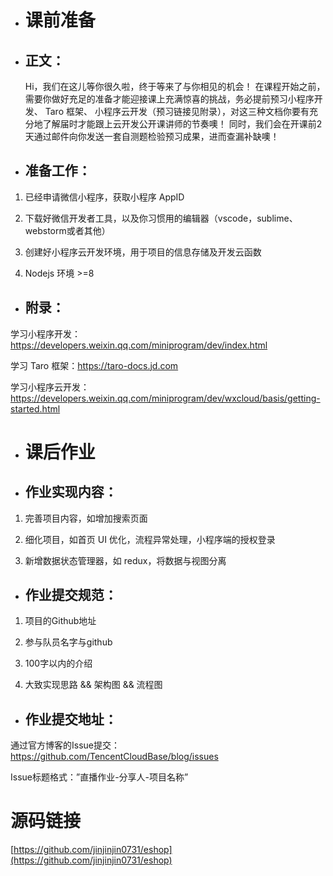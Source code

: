 - # 课前准备
- ## 正文：
     Hi，我们在这儿等你很久啦，终于等来了与你相见的机会！
在课程开始之前，需要你做好充足的准备才能迎接课上充满惊喜的挑战，务必提前预习小程序开发、 Taro 框架、 小程序云开发（预习链接见附录），对这三种文档你要有充分地了解届时才能跟上云开发公开课讲师的节奏噢！
	同时，我们会在开课前2天通过邮件向你发送一套自测题检验预习成果，进而查漏补缺噢！

- ## 准备工作：
1. 已经申请微信小程序，获取小程序 AppID

2. 下载好微信开发者工具，以及你习惯用的编辑器（vscode，sublime、webstorm或者其他）

3. 创建好小程序云开发环境，用于项目的信息存储及开发云函数

4. Nodejs 环境 >=8

- ## 附录：
学习小程序开发：<https://developers.weixin.qq.com/miniprogram/dev/index.html>

学习 Taro 框架：<https://taro-docs.jd.com>

学习小程序云开发：<https://developers.weixin.qq.com/miniprogram/dev/wxcloud/basis/getting-started.html>

- # 课后作业
- ## 作业实现内容：
1. 完善项目内容，如增加搜索页面

2. 细化项目，如首页 UI 优化，流程异常处理，小程序端的授权登录

3. 新增数据状态管理器，如 redux，将数据与视图分离

- ## 作业提交规范：
1. 项目的Github地址

2. 参与队员名字与github

3. 100字以内的介绍

4. 大致实现思路 && 架构图 && 流程图

- ## 作业提交地址：
通过官方博客的Issue提交：<https://github.com/TencentCloudBase/blog/issues>

Issue标题格式：”直播作业-分享人-项目名称”

# 源码链接
[https://github.com/jinjinjin0731/eshop](https://github.com/jinjinjin0731/eshop)
